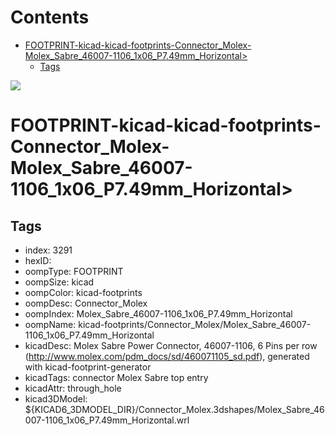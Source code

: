 



Contents
========

* [FOOTPRINT-kicad-kicad-footprints-Connector_Molex-Molex_Sabre_46007-1106_1x06_P7.49mm_Horizontal>](#footprint-kicad-kicad-footprints-connector_molex-molex_sabre_46007-1106_1x06_p749mm_horizontal)
	* [Tags](#tags)
  
![][im]
# FOOTPRINT-kicad-kicad-footprints-Connector_Molex-Molex_Sabre_46007-1106_1x06_P7.49mm_Horizontal>

## Tags

- index: 3291
- hexID: 
- oompType: FOOTPRINT
- oompSize: kicad
- oompColor: kicad-footprints
- oompDesc: Connector_Molex
- oompIndex: Molex_Sabre_46007-1106_1x06_P7.49mm_Horizontal
- oompName: kicad-footprints/Connector_Molex/Molex_Sabre_46007-1106_1x06_P7.49mm_Horizontal
- kicadDesc: Molex Sabre Power Connector, 46007-1106, 6 Pins per row (http://www.molex.com/pdm_docs/sd/460071105_sd.pdf), generated with kicad-footprint-generator
- kicadTags: connector Molex Sabre top entry
- kicadAttr: through_hole
- kicad3DModel: ${KICAD6_3DMODEL_DIR}/Connector_Molex.3dshapes/Molex_Sabre_46007-1106_1x06_P7.49mm_Horizontal.wrl



[im]: image.png

